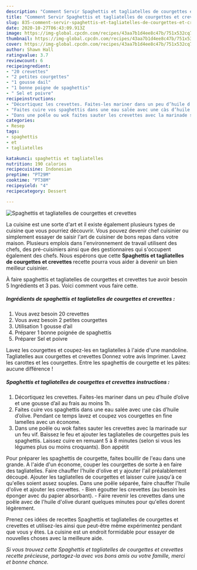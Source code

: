 ```yaml
---
description: "Comment Servir Spaghettis et tagliatelles de courgettes et crevettes"
title: "Comment Servir Spaghettis et tagliatelles de courgettes et crevettes"
slug: 835-comment-servir-spaghettis-et-tagliatelles-de-courgettes-et-crevettes
date: 2020-10-27T06:43:09.913Z
image: https://img-global.cpcdn.com/recipes/43aa7b1d4ee8c47b/751x532cq70/spaghettis-et-tagliatelles-de-courgettes-et-crevettes-photo-principale-de-la-recette.jpg
thumbnail: https://img-global.cpcdn.com/recipes/43aa7b1d4ee8c47b/751x532cq70/spaghettis-et-tagliatelles-de-courgettes-et-crevettes-photo-principale-de-la-recette.jpg
cover: https://img-global.cpcdn.com/recipes/43aa7b1d4ee8c47b/751x532cq70/spaghettis-et-tagliatelles-de-courgettes-et-crevettes-photo-principale-de-la-recette.jpg
author: Shawn Hall
ratingvalue: 3.7
reviewcount: 6
recipeingredient:
- "20 crevettes"
- "2 petites courgettes"
- "1 gousse dail"
- "1 bonne poigne de spaghettis"
- " Sel et poivre"
recipeinstructions:
- "Décortiquez les crevettes. Faites-les mariner dans un peu d’huile d’olive et une gousse d’ail au frais au moins 1h."
- "Faites cuire vos spaghettis dans une eau salée avec une càs d’huile d’olive. Pendant ce temps lavez et coupez vos courgettes en fine lamelles avec un économe."
- "Dans une poêle ou wok faites sauter les crevettes avec la marinade sur un feu vif. Baissez le feu et ajouter les tagliatelles de courgettes puis les spaghettis. Laissez cuire en remuant 5 à 8 minutes (selon si vous les légumes plus ou moins croquants). Bon appétit"
categories:
- Resep
tags:
- spaghettis
- et
- tagliatelles

katakunci: spaghettis et tagliatelles 
nutrition: 190 calories
recipecuisine: Indonesian
preptime: "PT29M"
cooktime: "PT38M"
recipeyield: "4"
recipecategory: Dessert

---
```



![Spaghettis et tagliatelles de courgettes et crevettes](https://img-global.cpcdn.com/recipes/43aa7b1d4ee8c47b/751x532cq70/spaghettis-et-tagliatelles-de-courgettes-et-crevettes-photo-principale-de-la-recette.jpg)

La cuisine est une sorte d'art et il existe également plusieurs types de cuisine que vous pourriez découvrir. Vous pouvez devenir chef cuisinier ou simplement essayer de saisir l'art de cuisiner de bons repas dans votre maison. Plusieurs emplois dans l'environnement de travail utilisent des chefs, des pré-cuisiniers ainsi que des gestionnaires qui s'occupent également des chefs. Nous espérons que cette <strong> Spaghettis et tagliatelles de courgettes et crevettes </strong> recette pourra vous aider à devenir un bien meilleur cuisinier.

<!--inarticleads1-->

À faire spaghettis et tagliatelles de courgettes et crevettes tue avoir besoin 5 Ingrédients et 3 pas. Voici comment vous faire cette.

##### Ingrédients de spaghettis et tagliatelles de courgettes et crevettes :

1. Vous avez besoin 20 crevettes
1. Vous avez besoin 2 petites courgettes
1. Utilisation 1 gousse d’ail
1. Préparer 1 bonne poignée de spaghettis
1. Préparer  Sel et poivre


Lavez les courgettes et coupez-les en tagliatelles à l&#39;aide d&#39;une mandoline. Tagliatelles aux courgettes et crevettes Donnez votre avis Imprimer. Lavez les carottes et les courgettes. Entre les spaghettis de courgette et les pâtes: aucune différence ! 

<!--inarticleads2-->

##### Spaghettis et tagliatelles de courgettes et crevettes instructions :

1. Décortiquez les crevettes. Faites-les mariner dans un peu d’huile d’olive et une gousse d’ail au frais au moins 1h.
1. Faites cuire vos spaghettis dans une eau salée avec une càs d’huile d’olive. Pendant ce temps lavez et coupez vos courgettes en fine lamelles avec un économe.
1. Dans une poêle ou wok faites sauter les crevettes avec la marinade sur un feu vif. Baissez le feu et ajouter les tagliatelles de courgettes puis les spaghettis. Laissez cuire en remuant 5 à 8 minutes (selon si vous les légumes plus ou moins croquants). Bon appétit


Pour préparer les spaghettis de courgette, faites bouillir de l&#39;eau dans une grande. A l&#39;aide d&#39;un économe, couper les courgettes de sorte à en faire des tagliatelles. Faire chauffer l&#39;huile d&#39;olive et y ajouter l&#39;ail préalablement découpé. Ajouter les tagliatelles de courgettes et laisser cuire jusqu&#39;à ce qu&#39;elles soient assez souples. Dans une poêle séparée, faire chauffer l&#39;huile d&#39;olive et ajouter les crevettes. - Bien égoutter les crevettes (au besoin les éponger avec du papier absorbant). - Faire revenir les crevettes dans une poêle avec de l&#39;huile d&#39;olive durant quelques minutes pour qu&#39;elles dorent légèrement. 

<!--inarticleads1-->

<p>
Prenez ces idées de recettes Spaghettis et tagliatelles de courgettes et crevettes et utilisez-les ainsi que peut-être même expérimentez pendant que vous y êtes. La cuisine est un endroit formidable pour essayer de nouvelles choses avec la meilleure aide.
</p>

<p>
<i>Si vous trouvez cette Spaghettis et tagliatelles de courgettes et crevettes recette précieuse, partagez-la avec vos bons amis ou votre famille, merci et bonne chance.</i>
</p>
